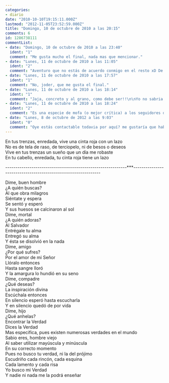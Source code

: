 ```yaml
---
categories:
- diario
date: "2010-10-10T19:15:11.000Z"
lastmod: "2012-11-05T23:52:59.000Z"
title: "Domingo, 10 de octubre de 2010 a las 20:15"
comments: 6
id: 1286738111
commentList:
- date: "Domingo, 10 de octubre de 2010 a las 23:40"
  ident: "1"
  comment: "Me gusta mucho el final, nada mas que mencionar."
- date: "Lunes, 11 de octubre de 2010 a las 11:05"
  ident: "2"
  comment: "Aventuro que no estás de acuerdo conmigo en el resto xD De todos modos esto no va con intención de molestar a nadie."
- date: "Lunes, 11 de octubre de 2010 a las 17:57"
  ident: "1"
  comment: "No, joder, que me gusta el final."
- date: "Lunes, 11 de octubre de 2010 a las 18:14"
  ident: "1"
  comment: "Jaja, concreto y al grano, como debe ser!!\n\nYo no sabria decir, me gusta pero no me dice nada realmente..."
- date: "Lunes, 11 de octubre de 2010 a las 18:24"
  ident: "2"
  comment: "Es una especie de mofa (o mejor crítica) a los seguidores de alguna religión. Pero dentro del respeto. O eso intento."
- date: "Lunes, 8 de octubre de 2012 a las 9:03"
  ident: "0"
  comment: "Oye estás contactable todavia por aquí? me gustaría que hablásemos y te subo el poema al blog. Me encanta ese final"
---
```


En tus trenzas, enredada, vive una cinta roja con un lazo  
No es de tela de raso, de terciopelo, ni de besos o deseos  
Vive en tus trenzas un sueño que un día me robaste  
En tu cabello, enredada, tu cinta roja tiene un lazo  
  
------------------------------------------------------------***--------------------------------------------------------------  
  
Dime, buen hombre  
¿A quién buscas?  
Al que obra milagros  
Siéntate y espera  
Se sentó y esperó  
Y sus huesos se calcinaron al sol  
Dime, mortal  
¿A quién adoras?  
Al Salvador  
Entrégale tu alma  
Entregó su alma  
Y ésta se disolvió en la nada  
Dime, amigo  
¿Por qué sufres?  
Por el amor de mi Señor  
Llóralo entonces  
Hasta sangre lloró  
Y la amargura lo hundió en su seno  
Dime, compadre  
¿Qué deseas?  
La inspiración divina  
Escúchala entonces  
En silencio esperó hasta escucharla  
Y en silencio quedó de por vida  
Dime, hijo  
¿Qué anhelas?  
Encontrar la Verdad  
Dices la Verdad  
Mas especifica, pues existen numerosas verdades en el mundo  
Sabio eres, hombre viejo  
Al saber utilizar mayúscula y minúscula  
En su correcto momento  
Pues no busco tu verdad, ni la del prójimo  
Escudriño cada rincón, cada esquina  
Cada lamento y cada risa  
Yo busco mi Verdad  
Y nadie ni nada me la podrá enseñar